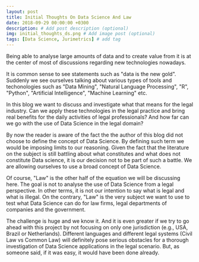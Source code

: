 ```yaml
---
layout: post
title: Initial Thoughts On Data Science And Law
date: 2018-09-29 00:00:00 +0300
description: # Add post description (optional)
img: initial_thoughts_ds.png # Add image post (optional)
tags: [Data Science, Jurimetrics] # add tag
---
```


Being able to analyse large amounts of data and to create value from it is at the center of most of discussions regarding new technologies nowadays. 

It is common sense to see statements such as "data is the new gold". Suddenly we see ourselves talking about various types of tools and techonologies such as "Data Mining", "Natural Language Processing", "R", "Python", "Artificial Intelligence", "Machine Learning" etc.

In this blog we want to discuss and investigate what that means for the legal industry. Can we apply these technologies in the legal practice and bring real benefits for the daily activities of legal professionals? And how far can we go with the use of Data Science in the legal domain?

By now the reader is aware of the fact the the author of this blog did not choose to define the concept of Data Science. By defining such term we would be imposing limits to our reasoning. Given the fact that the literature on the subject is still battling about what constitutes and what does not constitute Data science, it is our decision not to be part of such a battle. We are allowing ourselves to use a broad concept of Data Science.

Of course, "Law" is the other half of the equation we will be discussing here. The goal is not to analyse the use of Data Science from a legal perspective. In other terms, it is not our intention to say what is legal and what is illegal. On the contrary, "Law" is the very subject we want to use to test what Data Science can do for law firms, legal departments of companies and the government.

The challenge is huge and we know it. And it is even greater if we try to go ahead with this project by not focusing on only one jurisdiction (e.g., USA, Brazil or Netherlands). Different languages and different legal systems (Civil Law vs Common Law) will definitely pose serious obstacles for a thorough investigation of Data Science applications in the legal scenario. But, as someone said, if it was easy, it would have been done already.
